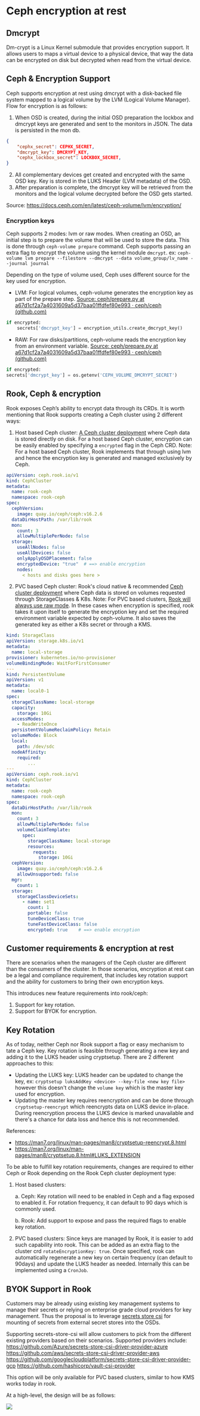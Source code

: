 #  Ceph encryption at rest

## Dmcrypt
Dm-crypt is a Linux Kernel submodule that provides encryption support. It allows
users to maps a virtual device to a physical device, that way the data can be
encrypted on disk but decrypted when read from the virtual device.

## Ceph & Encryption Support
Ceph supports encryption at rest using dmcrypt with a disk-backed file system
mapped to a logical volume by the LVM (Logical Volume Manager). Flow for
encryption is as follows:
1.  When OSD is created, during the initial OSD preparation the lockbox and
    dmcrypt keys are generated and sent to the monitors in JSON. The data is
    persisted in the mon db.
```json
{
    "cephx_secret": CEPHX_SECRET,
    "dmcrypt_key": DMCRYPT_KEY,
    "cephx_lockbox_secret": LOCKBOX_SECRET,
}
```

2.  All complementary devices get created and encrypted with the same OSD key.
    Key is stored in the LUKS Header (LVM metadata) of the OSD.
3.  After preparation is complete, the dmcrypt key will be retrieved from the
    monitors and the logical volume decrypted before the OSD gets started.

Source: https://docs.ceph.com/en/latest/ceph-volume/lvm/encryption/

### Encryption keys
Ceph supports 2 modes: lvm or raw modes. When creating an OSD, an initial step
is to prepare the volume that will be used to store the data. This is done
through `ceph-volume prepare` command. Ceph supports passing an extra flag to
encrypt the volume using the kernel module `dmcrypt`. ex: `ceph-volume lvm
prepare --filestore --dmcrypt --data volume_group/lv_name --journal journal`

Depending on the type of volume used, Ceph uses different source for the key
used for encryption.
-   LVM: For logical volumes, ceph-volume generates the encryption key as part
    of the prepare step. [Source: ceph/prepare.py at
    a67d1cf2a7a4031609a5d37baa01ffdfef80e993 · ceph/ceph
    (github.com)](https://github.com/ceph/ceph/blob/a67d1cf2a7a4031609a5d37baa01ffdfef80e993/src/ceph-volume/ceph_volume/devices/lvm/prepare.py)

```python
if encrypted:
    secrets['dmcrypt_key'] = encryption_utils.create_dmcrypt_key()
```

-   RAW: For raw disks/partitions, ceph-volume reads the encryption key from an
    environment variable. [Source: ceph/prepare.py at
    a67d1cf2a7a4031609a5d37baa01ffdfef80e993 · ceph/ceph
    (github.com)](https://github.com/ceph/ceph/blob/a67d1cf2a7a4031609a5d37baa01ffdfef80e993/src/ceph-volume/ceph_volume/devices/raw/prepare.py)
```python
if encrypted:
secrets['dmcrypt_key'] = os.getenv('CEPH_VOLUME_DMCRYPT_SECRET')
```

## Rook, Ceph & encryption
Rook exposes Ceph’s ability to encrypt data through its CRDs. It is worth
mentioning that Rook supports creating a Ceph cluster using 2 different ways:
1.  Host based Ceph cluster: [A Ceph cluster
    deployment](https://github.com/rook/rook/blob/master/Documentation/ceph-cluster-crd.md#host-based-cluster)
    where Ceph data is stored directly on disk. For a host based Ceph cluster,
    encryption can be easily enabled by specifying a `encrypted` flag in the
    Ceph CRD. Note: For a host based Ceph cluster, Rook implements that through
    using lvm and hence the encryption key is generated and managed exclusively
    by Ceph.

```yaml
apiVersion: ceph.rook.io/v1
kind: CephCluster
metadata:
  name: rook-ceph
  namespace: rook-ceph
spec:
  cephVersion:
    image: quay.io/ceph/ceph:v16.2.6
  dataDirHostPath: /var/lib/rook
  mon:
    count: 3
    allowMultiplePerNode: false
  storage:
    useAllNodes: false
    useAllDevices: false
    onlyApplyOSDPlacement: false
    encryptedDevice: "true"  # ==> enable encryption
    nodes:
      < hosts and disks goes here >
```

2.  PVC based Ceph cluster: Rook's cloud native & recommended [Ceph cluster
    deployment](https://github.com/rook/rook/blob/master/Documentation/ceph-cluster-crd.md#pvc-based-cluster)
    where Ceph data is stored on volumes requested through StorageClasses & K8s.
    Note: For PVC based clusters, [Rook will always use raw
    mode](https://github.com/rook/rook/blob/2f850b6ae65ac632d594c091f6d3a8422bf3b2ef/pkg/daemon/ceph/osd/volume.go#L483).
    In these cases when encryption is specified, rook takes it upon itself to
    generate the encryption key and set the required environment variable
    expected by ceph-volume. It also saves the generated key as either a K8s
    secret or through a KMS.

```yaml
kind: StorageClass
apiVersion: storage.k8s.io/v1
metadata:
  name: local-storage
provisioner: kubernetes.io/no-provisioner
volumeBindingMode: WaitForFirstConsumer
---
kind: PersistentVolume
apiVersion: v1
metadata:
  name: local0-1
spec:
  storageClassName: local-storage
  capacity:
    storage: 10Gi
  accessModes:
    - ReadWriteOnce
  persistentVolumeReclaimPolicy: Retain
  volumeMode: Block
  local:
    path: /dev/sdc
  nodeAffinity:
    required:
        ...
---
apiVersion: ceph.rook.io/v1
kind: CephCluster
metadata:
  name: rook-ceph
  namespace: rook-ceph
spec:
  dataDirHostPath: /var/lib/rook
  mon:
    count: 3
    allowMultiplePerNode: false
    volumeClaimTemplate:
      spec:
        storageClassName: local-storage
        resources:
          requests:
            storage: 10Gi
  cephVersion:
    image: quay.io/ceph/ceph:v16.2.6
    allowUnsupported: false
  mgr:
    count: 1
  storage:
    storageClassDeviceSets:
      - name: set1
        count: 1
        portable: false
        tuneDeviceClass: true
        tuneFastDeviceClass: false
        encrypted: true    # ==> enable encryption
```

## Customer requirements & encryption at rest
There are scenarios when the managers of the Ceph cluster are different than the
consumers of the cluster. In those scenarios, encryption at rest can be a legal
and compliance requirement, that includes key rotation support and the ability
for customers to bring their own encryption keys.

This introduces new feature requirements into rook/ceph:
1. Support for key rotation.
2. Support for BYOK for encryption.

## Key Rotation
As of today, neither Ceph nor Rook support a flag or easy mechanism to
tate a
Ceph key. Key rotation is feasible through generating a new key and adding it to
the LUKS header using cryptsetup. There are 2 different approaches to this:
-  Updating the LUKS key: LUKS header can be updated to change the key, ex:
   `cryptsetup luksAddKey <device> --key-file <new key file>` however this doesn't
   change the `volume key` which is the master key used for encryption.
-  Updating the master key requires reencryption and can be done through
   `cryptsetup-reencrypt` which reencrypts data on LUKS device in-place. During
   reencryption process the LUKS device is marked unavailable and there's a chance
   for data loss and hence this is not recommended.

References:
- https://man7.org/linux/man-pages/man8/cryptsetup-reencrypt.8.html
- https://man7.org/linux/man-pages/man8/cryptsetup.8.html#LUKS_EXTENSION

To be able to fulfill key rotation requirements, changes are required to either
Ceph or Rook depending on the Rook Ceph cluster deployment type:

1.  Host based clusters:

    a.  Ceph: Key rotation will need to be enabled in Ceph and a flag exposed to
    enabled it. For rotation frequency, it can default to 90 days which is
    commonly used.

    b.  Rook: Add support to expose and pass the required flags to enable key
    rotation.

2.  PVC based clusters: Since keys are managed by Rook, it is easier to add such
    capability into rook. This can be added as an extra flag to the cluster crd
    `rotateEncryptionKey: true`. Once specified, rook can automatically
    regenerate a new key on certain frequency (can default to 90days) and update
    the LUKS header as needed. Internally this can be implemented using a `CronJob`.


## BYOK Support in Rook

Customers may be already using existing key management systems to manage their
secrets or relying on enterprise grade cloud providers for key management. Thus
the proposal is to leverage [secrets store
csi](https://github.com/kubernetes-sigs/secrets-store-csi-driver) for mounting
of secrets from external secret stores into the OSDs.

Supporting secrets-store-csi will allow customers to pick from the different
existing providers based on their scenarios. Supported providers include:
https://github.com/Azure/secrets-store-csi-driver-provider-azure
https://github.com/aws/secrets-store-csi-driver-provider-aws
https://github.com/googlecloudplatform/secrets-store-csi-driver-provider-gcp
https://github.com/hashicorp/vault-csi-provider

This option will be only available for PVC based clusters, similar to how KMS
works today in rook.

At a high-level, the design will be as follows:

![](byok-design.png)
